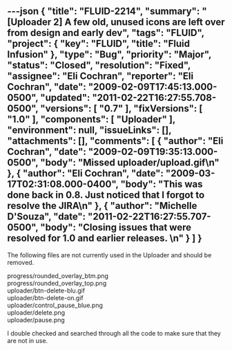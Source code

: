 ---json
{
  "title": "FLUID-2214",
  "summary": "[Uploader 2] A few old, unused icons are left over from design and early dev",
  "tags": "FLUID",
  "project": {
    "key": "FLUID",
    "title": "Fluid Infusion"
  },
  "type": "Bug",
  "priority": "Major",
  "status": "Closed",
  "resolution": "Fixed",
  "assignee": "Eli Cochran",
  "reporter": "Eli Cochran",
  "date": "2009-02-09T17:45:13.000-0500",
  "updated": "2011-02-22T16:27:55.708-0500",
  "versions": [
    "0.7"
  ],
  "fixVersions": [
    "1.0"
  ],
  "components": [
    "Uploader"
  ],
  "environment": null,
  "issueLinks": [],
  "attachments": [],
  "comments": [
    {
      "author": "Eli Cochran",
      "date": "2009-02-09T19:35:13.000-0500",
      "body": "Missed uploader/upload.gif\n"
    },
    {
      "author": "Eli Cochran",
      "date": "2009-03-17T02:31:08.000-0400",
      "body": "This was done back in 0.8. Just noticed that I forgot to resolve the JIRA\n"
    },
    {
      "author": "Michelle D'Souza",
      "date": "2011-02-22T16:27:55.707-0500",
      "body": "Closing issues that were resolved for 1.0 and earlier releases.&#x20;\n"
    }
  ]
}
---
The following files are not currently used in the Uploader and should be removed.&#x20;

progress/rounded\_overlay\_btm.png\
progress/rounded\_overlay\_top.png\
uploader/btn-delete-blu.gif\
uploader/btn-delete-on.gif\
uploader/control\_pause\_blue.png\
uploader/delete.png\
uploader/pause.png

I double checked and searched through all the code to make sure that they are not in use.&#x20;

        